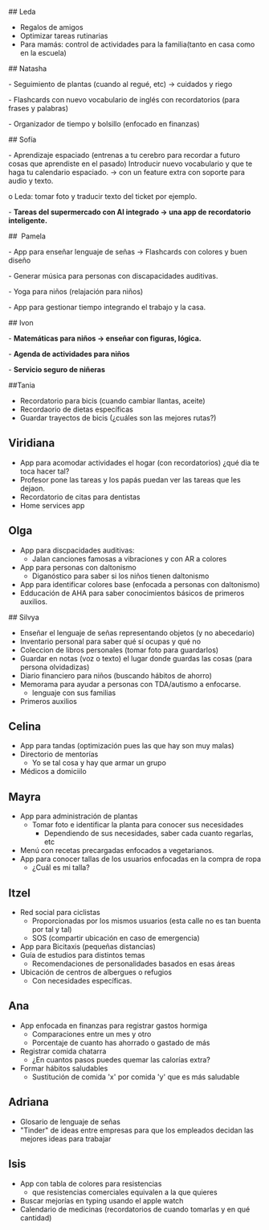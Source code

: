 ## Leda

- Regalos de amigos 
- Optimizar tareas rutinarias
- Para mamás: control de actividades para la familia(tanto en casa como en la escuela)

## Natasha

\-    Seguimiento de plantas (cuando al regué, etc) -> cuidados y riego

\-    Flashcards con nuevo vocabulario de inglés con recordatorios (para frases y palabras)

\-    Organizador de tiempo y bolsillo (enfocado en finanzas)

## Sofía

\-    Aprendizaje espaciado (entrenas a tu cerebro para recordar a futuro cosas que aprendiste en el pasado) Introducir nuevo vocabulario y que te haga tu calendario espaciado. -> con un feature extra con soporte para audio y texto.

o  Leda: tomar foto y traducir texto del ticket por ejemplo. 

\-    **Tareas del supermercado con AI integrado -> una app de recordatorio inteligente.** 

##  Pamela

\-    App para enseñar lenguaje de señas -> Flashcards con colores y buen diseño 

\-    Generar música para personas con discapacidades auditivas.

\-    Yoga para niños (relajación para niños)

\-    App para gestionar tiempo integrando el trabajo y la casa.

## Ivon 

\-    **Matemáticas para niños -> enseñar con figuras, lógica.** 

\-    **Agenda de actividades para niños** 

\-    **Servicio seguro de niñeras**

##Tania

- Recordatorio para bicis (cuando cambiar llantas, aceite)
- Recordaorio de dietas específicas 
- Guardar trayectos de bicis (¿cuáles son las mejores rutas?)

## Viridiana 

- App para acomodar actividades el hogar (con recordatorios) ¿qué dia te toca hacer tal?
- Profesor pone las tareas y los papás  puedan ver las tareas que les dejaon. 
- Recordatorio de citas para dentistas
- Home services app 

## Olga 

- App para discpacidades auditivas:
  - Jalan canciones famosas a vibraciones y con AR a colores 
- App para personas con daltonismo 
  - Diganóstico para saber si los niños tienen daltonismo 
- App para identificar colores base (enfocada a personas con daltonismo)
- Edducación de AHA para saber conocimientos básicos de primeros auxilios. 

## Silvya

- Enseñar el lenguaje de señas representando objetos (y no abecedario)
- Inventario personal para saber qué sí ocupas y qué no
- Coleccion de libros personales (tomar foto para guardarlos)
- Guardar en notas (voz o texto) el lugar donde guardas las cosas (para persona olvidadizas)
- Diario financiero para niños (buscando hábitos de ahorro)
- Memorama para ayudar a personas con TDA/autismo a enfocarse. 
  - lenguaje con sus familias
- Primeros auxilios

## Celina

- App para tandas (optimización pues las que hay son muy malas)
- Directorio de mentorías 
  - Yo se tal cosa y hay que armar un grupo
- Médicos a domiciilo

## Mayra

- App para administración de plantas
  - Tomar foto e identificar la planta para conocer sus necesidades
    - Dependiendo de sus necesidades, saber cada cuanto regarlas, etc
-  Menú con recetas precargadas enfocados a vegetarianos. 
- App para conocer tallas de los usuarios enfocadas en la compra de ropa
  - ¿Cuál es mi talla?

## Itzel

- Red social para ciclistas
  - Proporcionadas por los mismos usuarios (esta calle no es tan buenta por tal y tal)
  - SOS (compartir ubicación en caso de emergencia)
- App para Bicitaxis (pequeñas distancias)
- Guía de estudios para distintos temas
  - Recomendaciones de personalidades basados en esas áreas
- Ubicación de centros de albergues o refugios
  - Con necesidades específicas. 

## Ana

- App enfocada en finanzas para registrar gastos hormiga 
  - Comparaciones entre un mes y otro
  - Porcentaje de cuanto has ahorrado o gastado de más
- Registrar comida chatarra 
  - ¿En cuantos pasos puedes quemar las calorías extra?
- Formar hábitos saludables
  - Sustitución de comida 'x' por comida 'y' que es más saludable

## Adriana

- Glosario de lenguaje de señas 
- "Tinder" de ideas entre empresas para que los empleados decidan las mejores ideas para trabajar 

## Isis

- App con tabla de colores para resistencias
  - que resistencias comerciales equivalen a la que quieres
- Buscar mejorías en typing usando el apple watch
- Calendario de medicinas (recordatorios de cuando tomarlas y en qué cantidad)